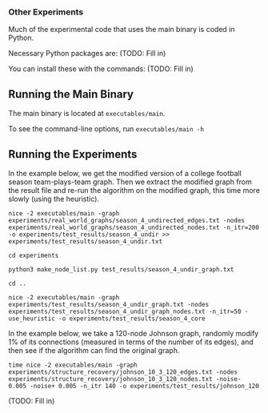 ### Other Experiments

Much of the experimental code that uses the main binary is coded in Python.

Necessary Python packages are: (TODO: Fill in)

You can install these with the commands: (TODO: Fill in) 


## Running the Main Binary

The main binary is located at `executables/main`.

To see the command-line options, run `executables/main -h`


## Running the Experiments

In the example below, we get the modified version of a college football season team-plays-team graph. Then we extract the modified graph from the result file and re-run the algorithm on the modified graph, this time more slowly (using the heuristic).

```
nice -2 executables/main -graph experiments/real_world_graphs/season_4_undirected_edges.txt -nodes experiments/real_world_graphs/season_4_undirected_nodes.txt -n_itr=200 -o experiments/test_results/season_4_undir >> experiments/test_results/season_4_undir.txt

cd experiments

python3 make_node_list.py test_results/season_4_undir_graph.txt

cd ..

nice -2 executables/main -graph experiments/test_results/season_4_undir_graph.txt -nodes experiments/test_results/season_4_undir_graph_nodes.txt -n_itr=50 -use_heuristic -o experiments/test_results/season_4_core
```


In the example below, we take a 120-node Johnson graph, randomly modify 1% of its connections (measured in terms of the number of its edges), and then see if the algorithm can find the original graph.

```
time nice -2 executables/main -graph experiments/structure_recovery/johnson_10_3_120_edges.txt -nodes experiments/structure_recovery/johnson_10_3_120_nodes.txt -noise- 0.005 -noise+ 0.005 -n_itr 140 -o experiments/test_results/johnson_120
```

(TODO: Fill in)
